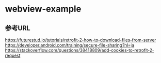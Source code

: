 # webview-example

## 参考URL
https://futurestud.io/tutorials/retrofit-2-how-to-download-files-from-server  
https://developer.android.com/training/secure-file-sharing?hl=ja  
https://stackoverflow.com/questions/38418809/add-cookies-to-retrofit-2-request  
